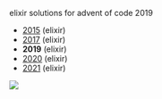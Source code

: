 elixir solutions for advent of code 2019

* [2015](https://github.com/thth/aoc_2015) (elixir)
* [2017](https://github.com/thth/aoc_2017) (elixir)
* __2019__ (elixir)
* [2020](https://github.com/thth/aoc_2020) (elixir)
* [2021](https://github.com/thth/aoc_2021) (elixir)

![](https://user-images.githubusercontent.com/7574985/101267438-8b884c00-370d-11eb-8f38-beb3a17f2131.png)